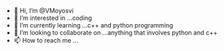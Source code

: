 - 👋 Hi, I’m @VMoyosvi
- 👀 I’m interested in ...coding 
- 🌱 I’m currently learning ...c++ and python programming 
- 💞️ I’m looking to collaborate on ...anything that involves python and c++
- 📫 How to reach me ...

<!---
VMoyosvi/VMoyosvi is a ✨ special ✨ repository because its `README.md` (this file) appears on your GitHub profile.
You can click the Preview link to take a look at your changes.
--->
